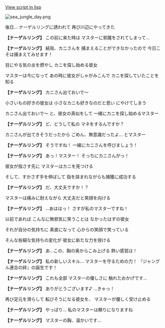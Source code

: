 [View script in lisp](../scripts/210061104.txt)

![sea_jungle_day.png](../images/backgrounds/sea_jungle_day.png)

後日…
ナーゲルリングに誘われて
再び川辺にやってきた

**【ナーゲルリング】**
この前に来た時は
マスターに邪魔をされてしまって…

**【ナーゲルリング】**
結局、カニさんを
捕まえることができなかったので
今日こそは捕まえてみせます！

目にやる気の炎を燃やし
カニを探し始める彼女

マスターは今になって
あの時に彼女がしゃがみこんで
カニを探していたことを知る

**【ナーゲルリング】**
カニさん出ておいで～

小さいもの好きの彼女は
小さなカニも好きなのだと思い
にやけてしまう

カニさん出ておいで～
と、彼女の真似をして
一緒にカニを探し始めるマスター

**【ナーゲルリング】**
ど、どうして私の
マネをするんですか？

カニさんが出てきそうだったから
ごめん、無意識だったよ…
とマスター

**【ナーゲルリング】**
そうですね！
一緒にカニさんを呼びましょう！

**【ナーゲルリング】**
あっ！マスター！
そっちにカニさんがっ！

彼女が指さす先に
マスターはカニを見つける

そして、すかさず手を伸ばして
指を挟まれながらも捕獲に成功する

**【ナーゲルリング】**
だ、大丈夫ですか！？

マスターは痛みに耐えながら
大丈夫だと笑顔を向ける

**【ナーゲルリング】**
…あははっ！
さすが私のマスターですね！

以前であれば
こんなに無邪気に笑うことは
なかったはずの彼女

それが自分の気持ちに
素直になって
心からの笑顔で笑っている

そんな些細な気持ちの変化が
彼女に新たな力を授ける

**【ナーゲルリング】**
あ…この、胸の奥からこみ上げる
熱い感覚は！

**【ナーゲルリング】**
私の新しいスキル…
マスターを守るための力！
『ジャングル連合の絆』の誕生です！

**【ナーゲルリング】**
これも全部
マスターの優しさに
触れたおかげです…

**【ナーゲルリング】**
ありがとうございます♪
…きゃっ！

再び足元を滑らして
転びそうになる彼女を、
マスターが優しく受け止める

**【ナーゲルリング】**
やっぱり…
私のマスターは頼りになりますね

**【ナーゲルリング】**
マスターの胸、温かいです…
